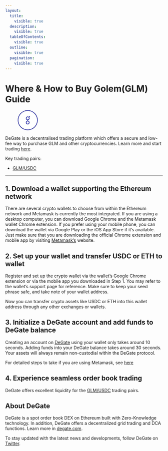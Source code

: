 ```yaml
---
layout:
  title:
    visible: true
  description:
    visible: true
  tableOfContents:
    visible: true
  outline:
    visible: true
  pagination:
    visible: true
---
```


# Where & How to Buy Golem(GLM) Guide

<figure><img src="../.gitbook/assets/glm_0x7dd9c5cba05e151c895fde1cf355c9a1d5da64291712371816276.jpg" alt="GLM" width="64" style="border-radius: 50%;"><figcaption></figcaption></figure>

DeGate is a decentralised trading platform which offers a secure and low-fee way to purchase GLM and other cryptocurrencies. Learn more and start trading [here](https://app.degate.com/trade/USDC/0x7dd9c5cba05e151c895fde1cf355c9a1d5da6429?utm_source=howtobuy).&#x20;

Key trading pairs:

* [GLM/USDC](https://app.degate.com/trade/USDC/0x7dd9c5cba05e151c895fde1cf355c9a1d5da6429?utm_source=howtobuy)

***

## 1. Download a wallet supporting the Ethereum network

There are several crypto wallets to choose from within the Ethereum network and Metamask is currently the most integrated. If you are using a desktop computer, you can download Google Chrome and the Metamask wallet Chrome extension. If you prefer using your mobile phone, you can download the wallet via Google Play or the iOS App Store if it’s available. Just make sure that you are downloading the official Chrome extension and mobile app by visiting [Metamask’s](https://metamask.io/) website.

## 2. Set up your wallet and transfer USDC or ETH to wallet

Register and set up the crypto wallet via the wallet’s Google Chrome extension or via the mobile app you downloaded in Step 1. You may refer to the wallet’s support page for reference. Make sure to keep your seed phrase safe, and take note of your wallet address.&#x20;

Now you can transfer crypto assets like USDC or ETH into this wallet address through any other exchanges or wallets.

## 3. Initialize a DeGate account and add funds to DeGate balance

Creating an account on [DeGate](https://app.degate.com/?utm_source=GLM_howtobuy) using your wallet only takes around 10 seconds. Adding funds into your DeGate balance takes around 30 seconds. Your assets will always remain non-custodial within the DeGate protocol.

For detailed steps to take if you are using Metamask, see [here](https://docs.degate.com/v/product_en/main-features/wallet-connectivity/metamask)

## 4. Experience seamless order book trading

DeGate offers excellent liquidity for the [GLM/USDC](https://app.degate.com/trade/USDC/0x7dd9c5cba05e151c895fde1cf355c9a1d5da6429?utm_source=howtobuy) trading pairs.&#x20;

## About DeGate

DeGate is a spot order book DEX on Ethereum built with Zero-Knowledge technology. In addition, DeGate offers a decentralized grid trading and DCA functions.  Learn more in [degate.com](https://degate.com/?utm_source=GLM_howtobuy).

To stay updated with the latest news and developments, follow DeGate on [Twitter](https://twitter.com/degatedex).
